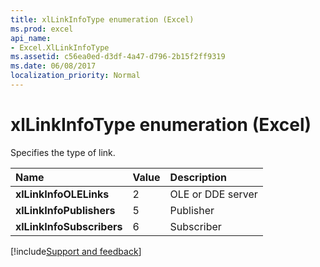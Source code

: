 ```yaml
---
title: xlLinkInfoType enumeration (Excel)
ms.prod: excel
api_name:
- Excel.XlLinkInfoType
ms.assetid: c56ea0ed-d3df-4a47-d796-2b15f2ff9319
ms.date: 06/08/2017
localization_priority: Normal
---
```



# xlLinkInfoType enumeration (Excel)

Specifies the type of link.



|Name|Value|Description|
|:-----|:-----|:-----|
| **xlLinkInfoOLELinks**|2|OLE or DDE server|
| **xlLinkInfoPublishers**|5|Publisher|
| **xlLinkInfoSubscribers**|6|Subscriber|

[!include[Support and feedback](~/includes/feedback-boilerplate.md)]